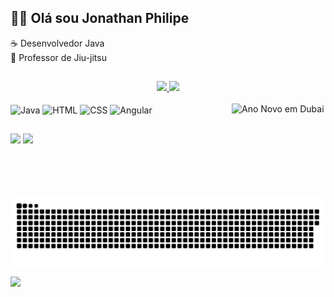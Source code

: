 ## 👋🏽 Olá sou Jonathan Philipe
☕ Desenvolvedor Java<br />
🥋 Professor de Jiu-jitsu

##

<div align="center">
	<a href="https://github.com/sicrano3000">
		<img height="150em" src="https://github-readme-stats.vercel.app/api?username=sicrano3000&show_icons=true&theme=dracula&include_all_commits=true&count_private=true"/>
		<img height="150em" src="https://github-readme-stats.vercel.app/api/top-langs/?username=sicrano3000&layout=compact&langs_count=7&theme=dracula"/>
	</a>
</div>
<div>
	<br />
	<img align="center" alt="Java" height="30" width="40"  src="https://cdn.jsdelivr.net/gh/devicons/devicon/icons/java/java-original.svg" />
	<img align="center" alt="HTML" height="30" width="40" src="https://cdn.jsdelivr.net/gh/devicons/devicon/icons/html5/html5-original.svg" />
	<img align="center" alt="CSS" height="30" width="40" src="https://cdn.jsdelivr.net/gh/devicons/devicon/icons/css3/css3-original.svg" />
	<img align="center" alt="Angular" height="30" width="40" src="https://cdn.jsdelivr.net/gh/devicons/devicon/icons/angularjs/angularjs-original.svg" />
	<img align="right" alt="Ano Novo em Dubai" height="150" width="150" src="http://www.jonathanphilipe.com.br/imagens/img5.jpg" />
</div>

##

<div>
	<a href="https://www.instagram.com/philipe.jonathan/" target="_blank"><img src="https://img.shields.io/badge/Instagram-E4405F?style=for-the-badge&logo=instagram&logoColor=white"></a>
	<a href="https://www.linkedin.com/in/jonathan-philipe-07043849/" target="_blank"><img src="https://img.shields.io/badge/LinkedIn-0077B5?style=for-the-badge&logo=linkedin&logoColor=white"></a>	
</div>

![Snake animation](https://github.com/sicrano3000/sicrano3000/blob/output/github-contribution-grid-snake.svg)

<div>
	<a href="http://www.jonathanphilipe.com.br" target="_blank"><img src="https://img.shields.io/website-up-down-green-red/http/monip.org.svg"></a>	
</div>
